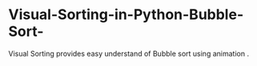 # Visual-Sorting-in-Python-Bubble-Sort-
Visual Sorting provides easy understand of Bubble sort using animation .
